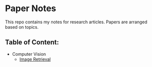 # Paper Notes

This repo contains my notes for research articles. Papers are arranged based on topics.

## Table of Content:

- Computer Vision
  - [Image Retrieval](ComputerVision/ImageRetrieval.md)